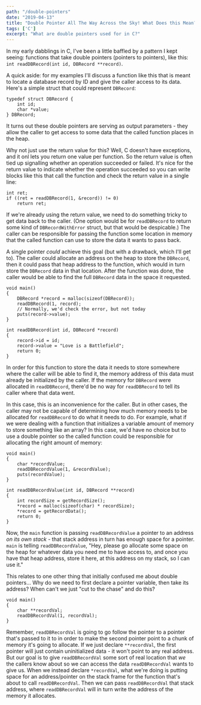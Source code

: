 ```yaml
---
path: "/double-pointers"
date: "2019-04-13"
title: "Double Pointer All The Way Across the Sky! What Does this Mean?"
tags: ['C']
excerpt: "What are double pointers used for in C?"
---
```

In my early dabblings in C, I've been a little baffled by a pattern I kept seeing: functions that take double pointers (pointers to pointers), like this: `int readDBRecord(int id, DBRecord **record)`.

A quick aside: for my examples I'll discuss a function like this that is meant to locate a database record by ID and give the caller access to its data. Here's a simple struct that could represent `DBRecord`:

```
typedef struct DBRecord {
    int id;
    char *value;
} DBRecord;
```

It turns out these double pointers are serving as output parameters - they allow the caller to get access to some data that the called function places in the heap.

Why not just use the return value for this? Well, C doesn't have exceptions, and it onl lets you return one value per function. So the return value is often tied up signalling whether an operation succeeded or failed. It's nice for the return value to indicate whether the operation succeeded so you can write blocks like this that call the function and check the return value in a single line:

```
int ret;
if ((ret = readDBRecord(1, &record)) != 0)
    return ret;
```

If we're already using the return value, we need to do something tricky to get data back to the caller. (One option would be for `readDBRecord` to return some kind of `DBRecordWithError` struct, but that would be despicable.) The caller can be responsible for passing the function some location in memory that the called function can use to store the data it wants to pass back.

A single pointer _could_ achieve this goal (but with a drawback, which I'll get to). The caller could allocate an address on the heap to store the `DBRecord`, then it could pass that heap address to the function, which would in turn store the `DBRecord` data in that location. After the function was done, the caller would be able to find the full `DBRecord` data in the space it requested.

```
void main()
{
    DBRecord *record = malloc(sizeof(DBRecord));
    readDBRecord(1, record);
    // Normally, we'd check the error, but not today
    puts(record->value);
}

int readDBRecord(int id, DBRecord *record)
{
    record->id = id;
    record->value = "Love is a Battlefield";
    return 0;
}
```

In order for this function to store the data it needs to store somewhere where the caller will be able to find it, the memory address of this data must already be initialized by the caller. If the memory for `DBRecord` were allocated in `readDBRecord`, there'd be no way for `readDBRecord` to tell its caller where that data went.

In this case, this is an inconvenience for the caller. But in other cases, the caller may not be capable of determining how much memory needs to be allocated for `readDBRecord` to do what it needs to do. For example, what if we were dealing with a function that initializes a variable amount of memory to store something like an array? In this case, we'd have no choice but to use a double pointer so the called function could be responsible for allocating the right amount of memory:

```
void main()
{
    char *recordValue;
    readDBRecordValue(1, &recordValue);
    puts(recordValue);
}

int readDBRecordValue(int id, DBRecord **record)
{
    int recordSize = getRecordSize();
    *record = malloc(sizeof(char) * recordSize);
    *record = getRecordData();
    return 0;
}
```

Now, the `main` function is passing `readDBRecordValue` a pointer to an address _on its own stack_ - that stack address in turn has enough space for a pointer. `main` is telling `readDBRecordValue`, "Hey, please go allocate some space on the heap for whatever data you need me to have access to, and once you have that heap address, store it here, at this address on my stack, so I can use it."

This relates to one other thing that initially confused me about double pointers... Why do we need to first declare a pointer variable, then take its address? When can't we just "cut to the chase" and do this?

```
void main()
{
    char **recordVal;
    readDBRecordVal(1, recordVal);
}
```

Remember, `readDBRecordVal` is going to go follow the pointer to a pointer that's passed to it to in order to make the second pointer point to a chunk of memory it's going to allocate. If we just declare `**recordVal`, the first pointer will just contain uninitialized data - it won't point to any real address. But our goal is to give `readDBRecordVal` some sort of real location that _we_ the callers know about so we can access the data `readDBRecordVal` wants to give us. When we instead declare `*recordVal`, what we're doing is putting space for an address/pointer on the stack frame for the function that's about to call `readDBRecordVal`. Then we can pass `readDBRecordVal` that stack address, where `readDBRecordVal` will in turn write the address of the memory it allocates.
